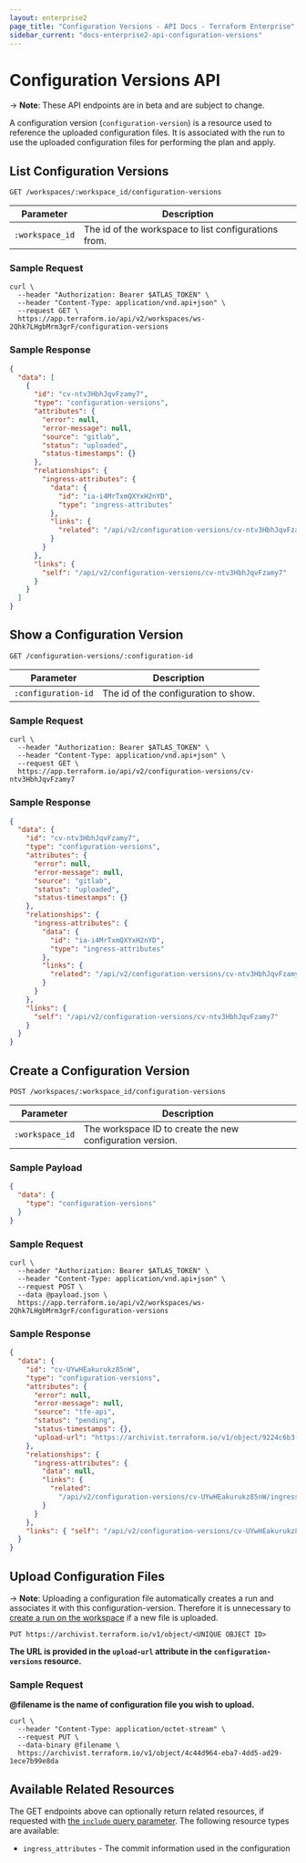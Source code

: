 ```yaml
---
layout: enterprise2
page_title: "Configuration Versions - API Docs - Terraform Enterprise"
sidebar_current: "docs-enterprise2-api-configuration-versions"
---
```


# Configuration Versions API

-> **Note**: These API endpoints are in beta and are subject to change.

A configuration version (`configuration-version`) is a resource used to reference the uploaded configuration files. It is associated with the run to use the uploaded configuration files for performing the plan and apply.

## List Configuration Versions

`GET /workspaces/:workspace_id/configuration-versions`

Parameter            | Description
---------------------|------------
`:workspace_id` | The id of the workspace to list configurations from.

### Sample Request

```shell
curl \
  --header "Authorization: Bearer $ATLAS_TOKEN" \
  --header "Content-Type: application/vnd.api+json" \
  --request GET \
  https://app.terraform.io/api/v2/workspaces/ws-2Qhk7LHgbMrm3grF/configuration-versions
```

### Sample Response

```json
{
  "data": [
    {
      "id": "cv-ntv3HbhJqvFzamy7",
      "type": "configuration-versions",
      "attributes": {
        "error": null,
        "error-message": null,
        "source": "gitlab",
        "status": "uploaded",
        "status-timestamps": {}
      },
      "relationships": {
        "ingress-attributes": {
          "data": {
            "id": "ia-i4MrTxmQXYxH2nYD",
            "type": "ingress-attributes"
          },
          "links": {
            "related": "/api/v2/configuration-versions/cv-ntv3HbhJqvFzamy7/ingress-attributes"
          }
        }
      },
      "links": {
        "self": "/api/v2/configuration-versions/cv-ntv3HbhJqvFzamy7"
      }
    }
  ]
}
```

## Show a Configuration Version

`GET /configuration-versions/:configuration-id`

Parameter            | Description
---------------------|------------
`:configuration-id` | The id of the configuration to show.

### Sample Request

```shell
curl \
  --header "Authorization: Bearer $ATLAS_TOKEN" \
  --header "Content-Type: application/vnd.api+json" \
  --request GET \
  https://app.terraform.io/api/v2/configuration-versions/cv-ntv3HbhJqvFzamy7
```

### Sample Response

```json
{
  "data": {
    "id": "cv-ntv3HbhJqvFzamy7",
    "type": "configuration-versions",
    "attributes": {
      "error": null,
      "error-message": null,
      "source": "gitlab",
      "status": "uploaded",
      "status-timestamps": {}
    },
    "relationships": {
      "ingress-attributes": {
        "data": {
          "id": "ia-i4MrTxmQXYxH2nYD",
          "type": "ingress-attributes"
        },
        "links": {
          "related": "/api/v2/configuration-versions/cv-ntv3HbhJqvFzamy7/ingress-attributes"
        }
      }
    },
    "links": {
      "self": "/api/v2/configuration-versions/cv-ntv3HbhJqvFzamy7"
    }
  }
}
```

## Create a Configuration Version

`POST /workspaces/:workspace_id/configuration-versions`

| Parameter       | Description                                                             |
| --------------- | ----------------------------------------------------------------------- |
| `:workspace_id` | The workspace ID to create the new configuration version. |

### Sample Payload

```json
{
  "data": {
    "type": "configuration-versions"
  }
}
```

### Sample Request

```shell
curl \
  --header "Authorization: Bearer $ATLAS_TOKEN" \
  --header "Content-Type: application/vnd.api+json" \
  --request POST \
  --data @payload.json \
  https://app.terraform.io/api/v2/workspaces/ws-2Qhk7LHgbMrm3grF/configuration-versions
```

### Sample Response

```json
{
  "data": {
    "id": "cv-UYwHEakurukz85nW",
    "type": "configuration-versions",
    "attributes": {
      "error": null,
      "error-message": null,
      "source": "tfe-api",
      "status": "pending",
      "status-timestamps": {},
      "upload-url": "https://archivist.terraform.io/v1/object/9224c6b3-2e14-4cd7-adff-ed484d7294c2"
    },
    "relationships": {
      "ingress-attributes": {
        "data": null,
        "links": {
          "related":
            "/api/v2/configuration-versions/cv-UYwHEakurukz85nW/ingress-attributes"
        }
      }
    },
    "links": { "self": "/api/v2/configuration-versions/cv-UYwHEakurukz85nW" }
  }
}
```

## Upload Configuration Files

-> **Note**: Uploading a configuration file automatically creates a run and associates it with this configuration-version. Therefore it is unnecessary to [create a run on the workspace](./run.html#create-a-run) if a new file is uploaded.

`PUT https://archivist.terraform.io/v1/object/<UNIQUE OBJECT ID>`

**The URL is provided in the `upload-url` attribute in the `configuration-versions` resource.**

### Sample Request

**@filename is the name of configuration file you wish to upload.**

```shell
curl \
  --header "Content-Type: application/octet-stream" \
  --request PUT \
  --data-binary @filename \
  https://archivist.terraform.io/v1/object/4c44d964-eba7-4dd5-ad29-1ece7b99e8da
```

## Available Related Resources

The GET endpoints above can optionally return related resources, if requested with [the `include` query parameter](./index.html#inclusion-of-related-resources). The following resource types are available:

- `ingress_attributes` - The commit information used in the configuration
